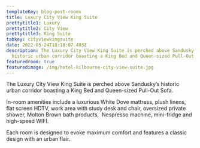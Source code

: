 ```yaml
---
templateKey: blog-post-rooms
title: Luxury City View King Suite
prettytitle1: Luxury
prettytitle2: City View
prettytitle3: King Suite
tabkey: cityviewkingsuite
date: 2022-05-24T18:18:07.493Z
description: The Luxury City View King Suite is perched above Sandusky’s
  historic urban corridor boasting a King Bed and Queen-sized Pull-Out Sofa.
featuredroom: true
featuredimage: /img/hotel-kilbourne-city-view-suite.jpg
---
```

The Luxury City View King Suite is perched above Sandusky’s historic urban corridor boasting a King Bed and Queen-sized Pull-Out Sofa.

In-room amenities include a luxurious White Dove mattress, plush linens, flat screen HDTV, work area with study desk and chair, oversized private shower, Molton Brown bath products,  Nespresso machine, mini-fridge and high-speed WIFI.

Each room is designed to evoke maximum comfort and features a classic design with an urban flair.